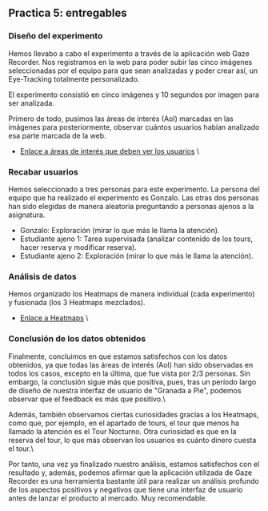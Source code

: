 ## Practica 5: entregables 

### Diseño del experimento
Hemos llevabo a cabo el experimento a través de la aplicación web Gaze Recorder. Nos registramos 
en la web para poder subir las cinco imágenes seleccionadas por el equipo para que sean analizadas y 
poder crear así, un Eye-Tracking totalmente personalizado.

El experimento consistió en cinco imágenes y 10 segundos por imagen para ser analizada.

Primero de todo, pusimos las áreas de interés (AoI) marcadas en las imágenes para posteriormente, 
observar cuántos usuarios habían analizado esa parte marcada de la web.

* [Enlace a áreas de interés que deben ver los usuarios](https://github.com/MrSquid0/DIU/blob/master/P5/AOI) \

### Recabar usuarios
Hemos seleccionado a tres personas para este experimento. La persona del equipo que 
ha realizado el experimento es Gonzalo. Las otras dos personas han sido elegidas de 
manera aleatoria preguntando a personas ajenos a la asignatura.

* Gonzalo: Exploración (mirar lo que más le llama la atención).
* Estudiante ajeno 1: Tarea supervisada (analizar contenido de los tours, hacer reserva y 
modificar reserva).
* Estudiante ajeno 2: Exploración (mirar lo que más le llama la atención).

### Análisis de datos
Hemos organizado los Heatmaps de manera individual (cada experimento) y fusionada (los 3 Heatmaps 
mezclados).

* [Enlace a Heatmaps](https://github.com/MrSquid0/DIU/blob/master/P5/Heatmaps) \


### Conclusión de los datos obtenidos
Finalmente, concluimos en que estamos satisfechos con los datos obtenidos, ya que todas las áreas de 
interés (AoI) han sido observadas en todos los casos, excepto en la última, que fue vista por 2/3 
personas. Sin embargo, la conclusión sigue más que positiva, pues, tras un período largo de diseño 
de nuestra interfaz de usuario de "Granada a Pie", podemos observar que el feedback es más que positivo.\

Además, también observamos ciertas curiosidades gracias a los Heatmaps, como que, por ejemplo, en el 
apartado de tours, el tour que menos ha llamado la atención es el Tour Nocturno. Otra curiosidad es que 
en la reserva del tour, lo que más observan los usuarios es cuánto dinero cuesta el tour.\

Por tanto, una vez ya finalizado nuestro análisis, estamos satisfechos con el resultado y, además, podemos 
afirmar que la aplicación utilizada de Gaze Recorder es una herramienta bastante útil para realizar un 
análisis profundo de los aspectos positivos y negativos que tiene una interfaz de usuario antes de lanzar 
el producto al mercado. Muy recomendable.
